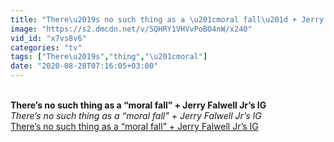 ```yaml
---
title: "There\u2019s no such thing as a \u201cmoral fall\u201d + Jerry Falwell Jr\u2019s IG"
image: "https://s2.dmcdn.net/v/SQHRY1VHVvPoBO4nW/x240"
vid_id: "x7vs8v6"
categories: "tv"
tags: ["There\u2019s","thing","\u201cmoral"]
date: "2020-08-28T07:16:05+03:00"
---
```

<br><b>There’s no such thing as a “moral fall” + Jerry Falwell Jr’s IG</b><br> <i>There’s no such thing as a “moral fall” + Jerry Falwell Jr’s IG</i><br> <u>There’s no such thing as a “moral fall” + Jerry Falwell Jr’s IG</u>
